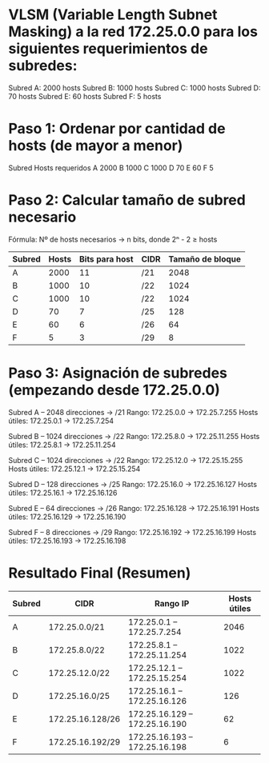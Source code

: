 # VLSM (Variable Length Subnet Masking) a la red 172.25.0.0 para los siguientes requerimientos de subredes:

Subred A: 2000 hosts
Subred B: 1000 hosts
Subred C: 1000 hosts
Subred D: 70 hosts
Subred E: 60 hosts
Subred F: 5 hosts

# Paso 1: Ordenar por cantidad de hosts (de mayor a menor)
Subred	Hosts requeridos
A	2000
B	1000
C	1000
D	70
E	60
F	5

# Paso 2: Calcular tamaño de subred necesario
Fórmula: Nº de hosts necesarios → n bits, donde 2ⁿ - 2 ≥ hosts

| Subred | Hosts | Bits para host | CIDR | Tamaño de bloque |
| ------ | ----- | -------------- | ---- | ---------------- |
| A      | 2000  | 11             | /21  | 2048             |
| B      | 1000  | 10             | /22  | 1024             |
| C      | 1000  | 10             | /22  | 1024             |
| D      | 70    | 7              | /25  | 128              |
| E      | 60    | 6              | /26  | 64               |
| F      | 5     | 3              | /29  | 8                |


# Paso 3: Asignación de subredes (empezando desde 172.25.0.0)

Subred A – 2048 direcciones → /21
Rango: 172.25.0.0 → 172.25.7.255
Hosts útiles: 172.25.0.1 → 172.25.7.254

Subred B – 1024 direcciones → /22
Rango: 172.25.8.0 → 172.25.11.255
Hosts útiles: 172.25.8.1 → 172.25.11.254

Subred C – 1024 direcciones → /22
Rango: 172.25.12.0 → 172.25.15.255
Hosts útiles: 172.25.12.1 → 172.25.15.254

Subred D – 128 direcciones → /25
Rango: 172.25.16.0 → 172.25.16.127
Hosts útiles: 172.25.16.1 → 172.25.16.126

Subred E – 64 direcciones → /26
Rango: 172.25.16.128 → 172.25.16.191
Hosts útiles: 172.25.16.129 → 172.25.16.190

Subred F – 8 direcciones → /29
Rango: 172.25.16.192 → 172.25.16.199
Hosts útiles: 172.25.16.193 → 172.25.16.198

# Resultado Final (Resumen)

| Subred | CIDR             | Rango IP                      | Hosts útiles |
| ------ | ---------------- | ----------------------------- | ------------ |
| A      | 172.25.0.0/21    | 172.25.0.1 – 172.25.7.254     | 2046         |
| B      | 172.25.8.0/22    | 172.25.8.1 – 172.25.11.254    | 1022         |
| C      | 172.25.12.0/22   | 172.25.12.1 – 172.25.15.254   | 1022         |
| D      | 172.25.16.0/25   | 172.25.16.1 – 172.25.16.126   | 126          |
| E      | 172.25.16.128/26 | 172.25.16.129 – 172.25.16.190 | 62           |
| F      | 172.25.16.192/29 | 172.25.16.193 – 172.25.16.198 | 6            |